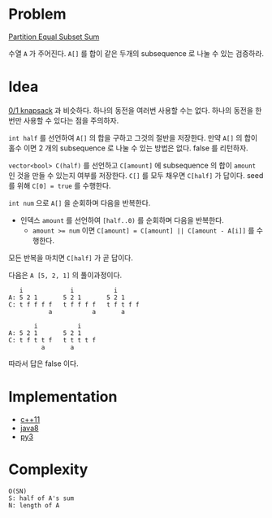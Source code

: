# Problem

[Partition Equal Subset Sum](https://leetcode.com/problems/partition-equal-subset-sum/)

수열 `A` 가 주어진다. `A[]` 를 합이 같은 두개의 subsequence 로 나눌 수 있는 검증하라.

# Idea 

[0/1 knapsack](/fundamentals/dynamicprog/knapsack01/README.md) 과
비슷하다. 하나의 동전을 여러번 사용할 수는 없다. 하나의 동전을 한번만
사용할 수 있다는 점을 주의하자.

`int half` 를 선언하여 `A[]` 의 합을 구하고 그것의 절반을 저장한다.
만약 `A[]` 의 합이 홀수 이면 2 개의 subsequence 로 나눌 수 있는 방법은
없다.  false 를 리턴하자.

`vector<bool> C(half)` 를 선언하고 `C[amount]` 에 subsequence 의 합이
`amount` 인 것을 만들 수 있는지 여부를 저장한다. `C[]` 를 모두 채우면
`C[half]` 가 답이다. seed 를 위해 `C[0] = true` 를 수행한다.

`int num` 으로 `A[]` 을 순회하며 다음을 반복한다.

* 인덱스 `amount` 를 선언하여 `[half..0)` 를 순회하며 다음을 반복한다.
  * `amount >= num` 이면 `C[amount] = C[amount] || C[amount - A[i]]`
    를 수행한다.
  
모든 반복을 마치면 `C[half]` 가 곧 답이다.

다음은 `A [5, 2, 1]` 의 풀이과정이다.

```
   i             i           i
A: 5 2 1       5 2 1       5 2 1
C: t f f f f   t f f f f   t f t f f
           a           a       a
           
       i           i    
A: 5 2 1       5 2 1     
C: t f t t f   t t t t f
         a       a      
```

따라서 답은 false 이다.
 
# Implementation

* [c++11](a.cpp)
* [java8](Solution.java)
* [py3](a.py)

# Complexity

```
O(SN)
S: half of A's sum
N: length of A
```
